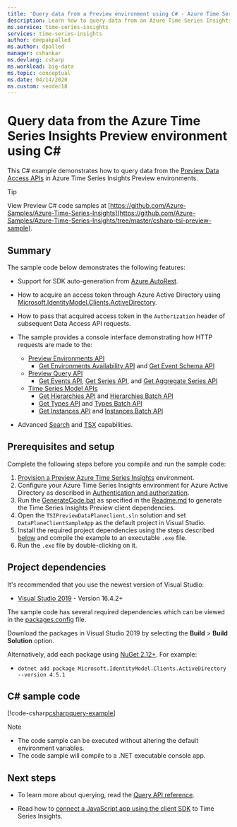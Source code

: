 ```yaml
---
title: 'Query data from a Preview environment using C# - Azure Time Series Insights | Microsoft Docs'
description: Learn how to query data from an Azure Time Series Insights environment by using an app written in C#.
ms.service: time-series-insights
services: time-series-insights
author: deepakpalled
ms.author: dpalled
manager: cshankar
ms.devlang: csharp
ms.workload: big-data
ms.topic: conceptual
ms.date: 04/14/2020
ms.custom: seodec18
---
```


# Query data from the Azure Time Series Insights Preview environment using C#

This C# example demonstrates how to query data from the [Preview Data Access APIs](https://docs.microsoft.com/rest/api/time-series-insights/preview) in Azure Time Series Insights Preview environments.

> [!TIP]
> View Preview C# code samples at [https://github.com/Azure-Samples/Azure-Time-Series-Insights](https://github.com/Azure-Samples/Azure-Time-Series-Insights/tree/master/csharp-tsi-preview-sample).

## Summary

The sample code below demonstrates the following features:

* Support for SDK auto-generation from [Azure AutoRest](https://github.com/Azure/AutoRest).
* How to acquire an access token through Azure Active Directory using [Microsoft.IdentityModel.Clients.ActiveDirectory](https://www.nuget.org/packages/Microsoft.IdentityModel.Clients.ActiveDirectory/).
* How to pass that acquired access token in the `Authorization` header of subsequent Data Access API requests. 
* The sample provides a console interface demonstrating how HTTP requests are made to the:

    * [Preview Environments API](https://docs.microsoft.com/rest/api/time-series-insights/preview#preview-environments-apis)
        * [Get Environments Availability API](https://docs.microsoft.com/rest/api/time-series-insights/dataaccess(preview)/query/getavailability) and [Get Event Schema API](https://docs.microsoft.com/rest/api/time-series-insights/dataaccess(preview)/query/geteventschema)
    * [Preview Query API](https://docs.microsoft.com/rest/api/time-series-insights/preview#query-apis)
        * [Get Events API](https://docs.microsoft.com/rest/api/time-series-insights/dataaccess(preview)/query/execute#getevents), [Get Series API](https://docs.microsoft.com/rest/api/time-series-insights/dataaccess(preview)/query/execute#getseries), and [Get Aggregate Series API](https://docs.microsoft.com/rest/api/time-series-insights/dataaccess(preview)/query/execute#aggregateseries)
    * [Time Series Model APIs](https://docs.microsoft.com/rest/api/time-series-insights/dataaccess(preview)/query/execute#aggregateseries)
        * [Get Hierarchies API](https://docs.microsoft.com/rest/api/time-series-insights/dataaccess(preview)/timeserieshierarchies/get) and [Hierarchies Batch API](https://docs.microsoft.com/rest/api/time-series-insights/dataaccess(preview)/timeserieshierarchies/executebatch)
        * [Get Types API](https://docs.microsoft.com/rest/api/time-series-insights/dataaccess(preview)/timeseriestypes/get) and [Types Batch API](https://docs.microsoft.com/rest/api/time-series-insights/dataaccess(preview)/timeseriestypes/executebatch)
        * [Get Instances API](https://docs.microsoft.com/rest/api/time-series-insights/dataaccess(preview)/timeseriesinstances/get) and [Instances Batch API](https://docs.microsoft.com/rest/api/time-series-insights/dataaccess(preview)/timeseriesinstances/executebatch)
* Advanced [Search](https://docs.microsoft.com/rest/api/time-series-insights/preview#search-features) and [TSX](https://docs.microsoft.com/rest/api/time-series-insights/preview#time-series-expression-and-syntax) capabilities.

## Prerequisites and setup

Complete the following steps before you compile and run the sample code:

1. [Provision a Preview Azure Time Series Insights](https://docs.microsoft.com/azure/time-series-insights/time-series-insights-update-how-to-manage#create-the-environment) environment.
1. Configure your Azure Time Series Insights environment for Azure Active Directory as described in [Authentication and authorization](time-series-insights-authentication-and-authorization.md). 
1. Run the [GenerateCode.bat](https://github.com/Azure-Samples/Azure-Time-Series-Insights/blob/master/csharp-tsi-preview-sample/DataPlaneClient/GenerateCode.bat) as specified in the [Readme.md](https://github.com/Azure-Samples/Azure-Time-Series-Insights/blob/master/csharp-tsi-preview-sample/DataPlaneClient/Readme.md) to generate the Time Series Insights Preview client dependencies.
1. Open the `TSIPreviewDataPlaneclient.sln` solution and set `DataPlaneClientSampleApp` as the default project in Visual Studio.
1. Install the required project dependencies using the steps described [below](#project-dependencies) and compile the example to an executable `.exe` file.
1. Run the `.exe` file by double-clicking on it.

## Project dependencies

It's recommended that you use the newest version of Visual Studio:

* [Visual Studio 2019](https://visualstudio.microsoft.com/vs/) - Version 16.4.2+

The sample code has several required dependencies which can be viewed in the [packages.config](https://github.com/Azure-Samples/Azure-Time-Series-Insights/blob/master/csharp-tsi-preview-sample/DataPlaneClientSampleApp/packages.config) file.

Download the packages in Visual Studio 2019 by selecting the **Build** > **Build Solution** option. 

Alternatively, add each package using [NuGet 2.12+](https://www.nuget.org/). For example:

* `dotnet add package Microsoft.IdentityModel.Clients.ActiveDirectory --version 4.5.1`

## C# sample code

[!code-csharp[csharpquery-example](~/samples-tsi/csharp-tsi-preview-sample/DataPlaneClientSampleApp/Program.cs)]

> [!NOTE]
> * The code sample can be executed without altering the default environment variables.
> * The code sample will compile to a .NET executable console app.

## Next steps

- To learn more about querying, read the [Query API reference](https://docs.microsoft.com/rest/api/time-series-insights/preview-query).

- Read how to [connect a JavaScript app using the client SDK](https://github.com/microsoft/tsiclient) to Time Series Insights.
